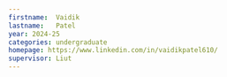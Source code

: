 ```yaml
---
firstname:  Vaidik
lastname:   Patel
year: 2024-25
categories: undergraduate
homepage: https://www.linkedin.com/in/vaidikpatel610/
supervisor: Liut
---
```

